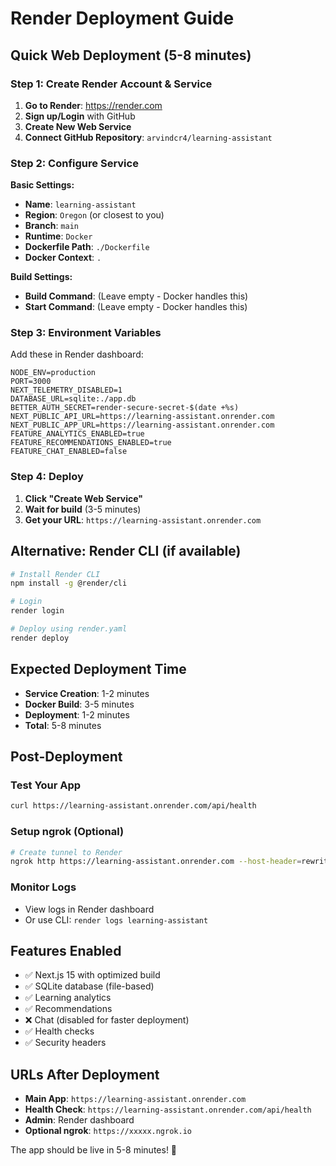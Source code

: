 # Render Deployment Guide

## Quick Web Deployment (5-8 minutes)

### Step 1: Create Render Account & Service

1. **Go to Render**: https://render.com
2. **Sign up/Login** with GitHub
3. **Create New Web Service**
4. **Connect GitHub Repository**: `arvindcr4/learning-assistant`

### Step 2: Configure Service

**Basic Settings:**

- **Name**: `learning-assistant`
- **Region**: `Oregon` (or closest to you)
- **Branch**: `main`
- **Runtime**: `Docker`
- **Dockerfile Path**: `./Dockerfile`
- **Docker Context**: `.`

**Build Settings:**

- **Build Command**: (Leave empty - Docker handles this)
- **Start Command**: (Leave empty - Docker handles this)

### Step 3: Environment Variables

Add these in Render dashboard:

```
NODE_ENV=production
PORT=3000
NEXT_TELEMETRY_DISABLED=1
DATABASE_URL=sqlite:./app.db
BETTER_AUTH_SECRET=render-secure-secret-$(date +%s)
NEXT_PUBLIC_API_URL=https://learning-assistant.onrender.com
NEXT_PUBLIC_APP_URL=https://learning-assistant.onrender.com
FEATURE_ANALYTICS_ENABLED=true
FEATURE_RECOMMENDATIONS_ENABLED=true
FEATURE_CHAT_ENABLED=false
```

### Step 4: Deploy

1. **Click "Create Web Service"**
2. **Wait for build** (3-5 minutes)
3. **Get your URL**: `https://learning-assistant.onrender.com`

## Alternative: Render CLI (if available)

```bash
# Install Render CLI
npm install -g @render/cli

# Login
render login

# Deploy using render.yaml
render deploy
```

## Expected Deployment Time

- **Service Creation**: 1-2 minutes
- **Docker Build**: 3-5 minutes
- **Deployment**: 1-2 minutes
- **Total**: 5-8 minutes

## Post-Deployment

### Test Your App

```bash
curl https://learning-assistant.onrender.com/api/health
```

### Setup ngrok (Optional)

```bash
# Create tunnel to Render
ngrok http https://learning-assistant.onrender.com --host-header=rewrite
```

### Monitor Logs

- View logs in Render dashboard
- Or use CLI: `render logs learning-assistant`

## Features Enabled

- ✅ Next.js 15 with optimized build
- ✅ SQLite database (file-based)
- ✅ Learning analytics
- ✅ Recommendations
- ❌ Chat (disabled for faster deployment)
- ✅ Health checks
- ✅ Security headers

## URLs After Deployment

- **Main App**: `https://learning-assistant.onrender.com`
- **Health Check**: `https://learning-assistant.onrender.com/api/health`
- **Admin**: Render dashboard
- **Optional ngrok**: `https://xxxxx.ngrok.io`

The app should be live in 5-8 minutes! 🚀
